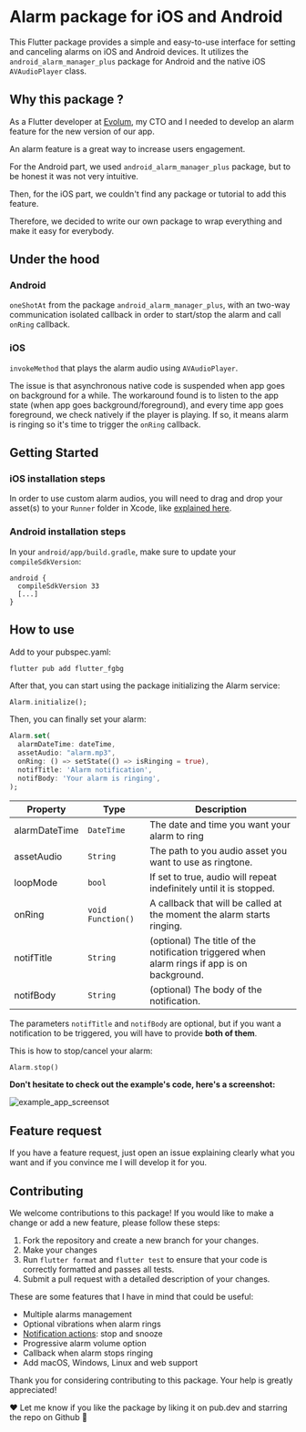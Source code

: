 # Alarm package for iOS and Android

This Flutter package provides a simple and easy-to-use interface for setting and canceling alarms on iOS and Android devices. It utilizes the `android_alarm_manager_plus` package for Android and the native iOS `AVAudioPlayer` class.

## Why this package ?

As a Flutter developer at [Evolum](evolum.co), my CTO and I needed to develop an alarm feature for the new version of our app.

An alarm feature is a great way to increase users engagement.

For the Android part, we used `android_alarm_manager_plus` package, but to be honest it was not very intuitive.

Then, for the iOS part, we couldn't find any package or tutorial to add this feature.

Therefore, we decided to write our own package to wrap everything and make it easy for everybody.

## Under the hood
### Android
`oneShotAt` from the package `android_alarm_manager_plus`, with an two-way communication isolated callback in order to start/stop the alarm and call `onRing` callback.

### iOS
`invokeMethod` that plays the alarm audio using `AVAudioPlayer`.

The issue is that asynchronous native code is suspended when app goes on background for a while. The workaround found is to listen to the app state (when app goes background/foreground), and every time app goes foreground, we check natively if the player is playing. If so, it means alarm is ringing so it's time to trigger the `onRing` callback.

## Getting Started

### iOS installation steps

In order to use custom alarm audios, you will need to drag and drop your asset(s) to your `Runner` folder in Xcode, like [explained here](https://stackoverflow.com/a/49377095/10160176).

### Android installation steps

In your `android/app/build.gradle`, make sure to update your `compileSdkVersion`:
```Gradle
android {
  compileSdkVersion 33
  [...]
}
```

## How to use

Add to your pubspec.yaml:
```
flutter pub add flutter_fgbg
```


After that, you can start using the package initializing the Alarm service:
```Dart
Alarm.initialize();
```

Then, you can finally set your alarm:
```Dart
Alarm.set(
  alarmDateTime: dateTime,
  assetAudio: "alarm.mp3",
  onRing: () => setState(() => isRinging = true),
  notifTitle: 'Alarm notification',
  notifBody: 'Your alarm is ringing',
);
```

Property |   Type     | Description
-------- |------------| ---------------
alarmDateTime |   `DateTime`     | The date and time you want your alarm to ring
assetAudio |   `String`     | The path to you audio asset you want to use as ringtone.
loopMode |   `bool`     | If set to true, audio will repeat indefinitely until it is stopped.
onRing | `void Function()` | A callback that will be called at the moment the alarm starts ringing.
notifTitle |   `String`     | (optional) The title of the notification triggered when alarm rings if app is on background.
notifBody | `String` | (optional) The body of the notification.

The parameters `notifTitle` and `notifBody` are optional, but if you want a notification to be triggered, you will have to provide **both of them**.

This is how to stop/cancel your alarm:
```Dart
Alarm.stop()
```

**Don't hesitate to check out the example's code, here's a screenshot:**

![example_app_screensot](https://user-images.githubusercontent.com/32983806/209820781-bb8d15fa-efc1-4f48-a1d3-bcfcaf9efccf.jpeg)


## Feature request

If you have a feature request, just open an issue explaining clearly what you want and if you convince me I will develop it for you.

## Contributing

We welcome contributions to this package! If you would like to make a change or add a new feature, please follow these steps:

1.  Fork the repository and create a new branch for your changes.
2.  Make your changes
3.  Run `flutter format` and `flutter test` to ensure that your code is correctly formatted and passes all tests.
4.  Submit a pull request with a detailed description of your changes.

These are some features that I have in mind that could be useful:
- Multiple alarms management
- Optional vibrations when alarm rings
- [Notification actions](https://pub.dev/packages/flutter_local_notifications#notification-actions): stop and snooze
- Progressive alarm volume option
- Callback when alarm stops ringing
- Add macOS, Windows, Linux and web support

Thank you for considering contributing to this package. Your help is greatly appreciated!

❤️ Let me know if you like the package by liking it on pub.dev and starring the repo on Github 🙂
